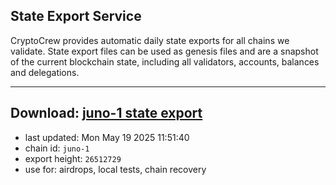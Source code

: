 ## State Export Service
CryptoCrew provides automatic daily state exports for all chains we validate. State export files can be used as genesis files and are a snapshot of the current blockchain state, including all validators, accounts, balances and delegations.

---
**Download: [juno-1 state export](https://dl-eu2.ccvalidators.com/SERVICE/juno/juno-1_export_26512729.json)**
---

- last updated: Mon May 19 2025 11:51:40
- chain id: `juno-1`
- export height: `26512729`
- use for: airdrops, local tests, chain recovery
